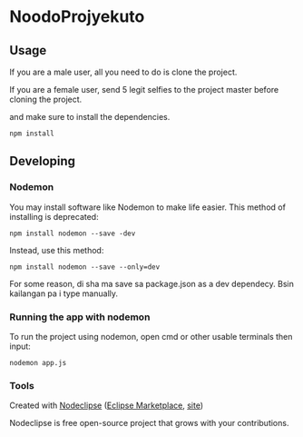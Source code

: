 

# NoodoProjyekuto



## Usage

If you are a male user, all you need to do is clone the project.

If you are a female user, send 5 legit selfies to the project master before cloning the project.

 and make sure to install the dependencies.
 
 ```
 npm install
 ```


## Developing

### Nodemon

You may install software like Nodemon to make life easier.
This method of installing is deprecated:
```
npm install nodemon --save -dev
```
Instead, use this method:
```
npm install nodemon --save --only=dev
```
For some reason, di sha ma save sa package.json as a dev dependecy. Bsin kailangan pa i type manually.

### Running the app with nodemon

To run the project using nodemon, open cmd or other usable terminals then input:
```
nodemon app.js
```


### Tools

Created with [Nodeclipse](https://github.com/Nodeclipse/nodeclipse-1)
 ([Eclipse Marketplace](http://marketplace.eclipse.org/content/nodeclipse), [site](http://www.nodeclipse.org))   

Nodeclipse is free open-source project that grows with your contributions.
